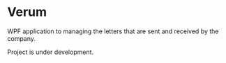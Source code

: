 # Verum
WPF application to managing the letters that are sent and received by the company.

Project is under development.
